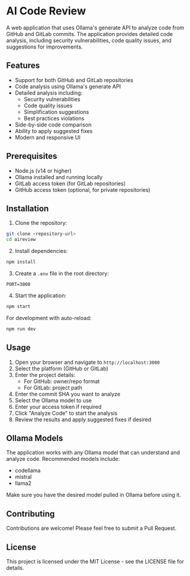 # AI Code Review

A web application that uses Ollama's generate API to analyze code from GitHub and GitLab commits. The application provides detailed code analysis, including security vulnerabilities, code quality issues, and suggestions for improvements.

## Features

- Support for both GitHub and GitLab repositories
- Code analysis using Ollama's generate API
- Detailed analysis including:
  - Security vulnerabilities
  - Code quality issues
  - Simplification suggestions
  - Best practices violations
- Side-by-side code comparison
- Ability to apply suggested fixes
- Modern and responsive UI

## Prerequisites

- Node.js (v14 or higher)
- Ollama installed and running locally
- GitLab access token (for GitLab repositories)
- GitHub access token (optional, for private repositories)

## Installation

1. Clone the repository:
```bash
git clone <repository-url>
cd aireview
```

2. Install dependencies:
```bash
npm install
```

3. Create a `.env` file in the root directory:
```env
PORT=3000
```

4. Start the application:
```bash
npm start
```

For development with auto-reload:
```bash
npm run dev
```

## Usage

1. Open your browser and navigate to `http://localhost:3000`
2. Select the platform (GitHub or GitLab)
3. Enter the project details:
   - For GitHub: owner/repo format
   - For GitLab: project path
4. Enter the commit SHA you want to analyze
5. Select the Ollama model to use
6. Enter your access token if required
7. Click "Analyze Code" to start the analysis
8. Review the results and apply suggested fixes if desired

## Ollama Models

The application works with any Ollama model that can understand and analyze code. Recommended models include:
- codellama
- mistral
- llama2

Make sure you have the desired model pulled in Ollama before using it.

## Contributing

Contributions are welcome! Please feel free to submit a Pull Request.

## License

This project is licensed under the MIT License - see the LICENSE file for details. 